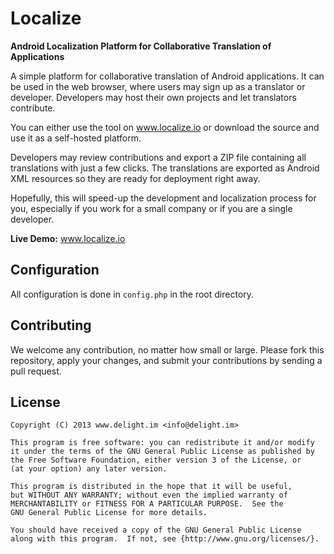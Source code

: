 # Localize

**Android Localization Platform for Collaborative Translation of Applications**

A simple platform for collaborative translation of Android applications. It can be used in the web browser, where users may sign up as a translator or developer. Developers may host their own projects and let translators contribute.

You can either use the tool on www.localize.io or download the source and use it as a self-hosted platform.

Developers may review contributions and export a ZIP file containing all translations with just a few clicks. The translations are exported as Android XML resources so they are ready for deployment right away.

Hopefully, this will speed-up the development and localization process for you, especially if you work for a small company or if you are a single developer.

**Live Demo:** www.localize.io

## Configuration

All configuration is done in `config.php` in the root directory.

## Contributing

We welcome any contribution, no matter how small or large. Please fork this repository, apply your changes, and submit your contributions by sending a pull request.

## License

```
Copyright (C) 2013 www.delight.im <info@delight.im>

This program is free software: you can redistribute it and/or modify
it under the terms of the GNU General Public License as published by
the Free Software Foundation, either version 3 of the License, or
(at your option) any later version.

This program is distributed in the hope that it will be useful,
but WITHOUT ANY WARRANTY; without even the implied warranty of
MERCHANTABILITY or FITNESS FOR A PARTICULAR PURPOSE.  See the
GNU General Public License for more details.

You should have received a copy of the GNU General Public License
along with this program.  If not, see {http://www.gnu.org/licenses/}.
```